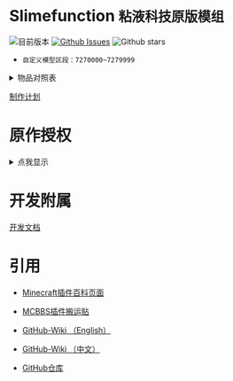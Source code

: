 # Slimefunction   `粘液科技原版模组`

![目前版本](https://img.shields.io/github/v/release/Dubhe-Development-Team/Slimefunction?include_prereleases)
[![Github Issues](https://img.shields.io/github/issues/Dubhe-Development-Team/Slimefunction.svg?style=popout)](https://github.com/Dubhe-Development-Team/Slimefunction/issues)
![Github stars](https://img.shields.io/github/stars/Dubhe-Development-Team/Slimefunction.svg)

* `自定义模型区段：7270000~7279999`

<details>
<summary>物品对照表</summary>

| CustomModelData | 物品ID(Item's ID) | 物品名称 | Item's Name | 资源包 |
| :----: | ---- | ---- | ---- | ---- |
| 7270001 | grandmas_walking_stick | 奶奶的拐杖 | Grandmas Walking Stick | [x] |
| 7270002 | grandpas_walking_stick | 爷爷的拐杖 | Grandpas Walking Stick | [x] |
| 7270003 | icy_bow | 冰封之弓 | Icy Bow | [ ] |
| 7270004 | explosive_pickaxe | 爆炸镐 | Explosive Pickaxe | [x] |
| 7270005 | sword_of_beheading | 处决之剑 | Sword of Beheading | [x] |
| 7270006 | grappling_hook | 抓钩 | Grappling Hook | [ ] |
| 7270007 | blade_of_vampires | 吸血鬼之刀 | Blade of Vampires | [x] |
| 7270008 | soulbound_sword | 灵魂绑定剑 | Soulbound Sword | [x] |
| 7270009 | soulbound_bow | 灵魂绑定弓 | Soulbound Bow | [ ] |
| 7270010 | soulbound_trident | 灵魂绑定三叉戟 | Soulbound Trident | [ ] |
| 7270011 | soulbound_helmet | 灵魂绑定头盔 | Soulbound Helmet | [x] |
| 7270012 | soulbound_chestplate | 灵魂绑定胸甲 | Soulbound Chestplate | [x] |
| 7270013 | soulbound_leggings | 灵魂绑定护腿 | Soulbound Leggings | [x] |
| 7270014 | soulbound_boots | 灵魂绑定靴子 | Soulbound Boots | [x] |
| 7270015 | soulbound_hoe | 灵魂绑定锄 | Soulbound Hoe | [x] |
| 7270016 | soulbound_shovel | 灵魂绑定铲 | Soulbound Shovel | [x] |
| 7270017 | soulbound_axe | 灵魂绑定斧 | Soulbound Axe | [x] |
| 7270018 | soulbound_pickaxe | 灵魂绑定镐 | Soulbound Pickaxe | [x] |
| 7270019 | soulbound_elytra | 灵魂绑定鞘翅 | Soulbound Elytra | [x] |
</details>

[制作计划](./doc/制作计划.md "制作计划")

# 原作授权

<details>
<summary>点我显示</summary>

![授权](./授权.jpg)
</details>

# 开发附属
[开发文档](./doc/创建Addons.md "附属开发文档")

# 引用

* [Minecraft插件百科页面](https://mineplugin.org/SlimeFun4 "Minecraft插件百科页面")

* [MCBBS插件搬运贴](https://www.mcbbs.net/forum.php?mod=viewthread&tid=827594 "MCBBS插件搬运贴")

* [GitHub-Wiki （English）](https://github.com/TheBusyBiscuit/Slimefun4/wiki "GitHub-Wiki（English）")

* [GitHub-Wiki （中文）](https://github.com/StarWishsama/Slimefun4/wiki "GitHub-Wiki（中文）")

* [GitHub仓库](https://github.com/StarWishsama/Slimefun4 "GitHub仓库")
